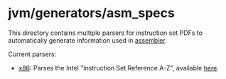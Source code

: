# jvm/generators/asm_specs

This directory contains multiple parsers for instruction set PDFs to automatically
generate information used in [assembler](../../assembler).

Current parsers:

* [x86](x86): Parses the Intel "Instruction Set Reference A-Z", available [here](https://www.intel.com/content/www/us/en/developer/articles/technical/intel-sdm.html).
